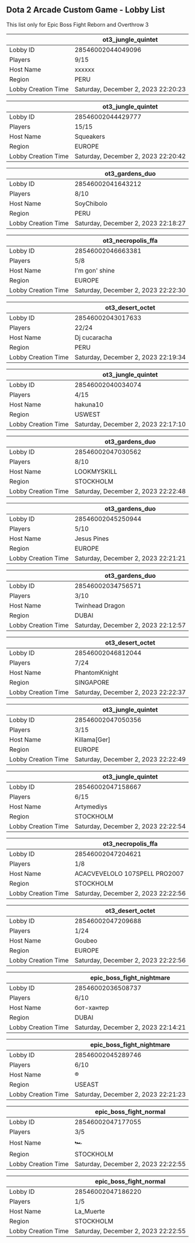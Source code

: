 ## Dota 2 Arcade Custom Game - Lobby List

This list only for Epic Boss Fight Reborn and Overthrow 3

|  | ot3_jungle_quintet |
| ------ | ------ |
| Lobby ID | 28546002044049096 |
| Players | 9/15 |
| Host Name | xxxxxx |
| Region | PERU |
| Lobby Creation Time | Saturday, December 2, 2023 22:20:23 |


|  | ot3_jungle_quintet |
| ------ | ------ |
| Lobby ID | 28546002044429777 |
| Players | 15/15 |
| Host Name | Squeakers |
| Region | EUROPE |
| Lobby Creation Time | Saturday, December 2, 2023 22:20:42 |


|  | ot3_gardens_duo |
| ------ | ------ |
| Lobby ID | 28546002041643212 |
| Players | 8/10 |
| Host Name | SoyChibolo |
| Region | PERU |
| Lobby Creation Time | Saturday, December 2, 2023 22:18:27 |


|  | ot3_necropolis_ffa |
| ------ | ------ |
| Lobby ID | 28546002046663381 |
| Players | 5/8 |
| Host Name | I'm gon' shine |
| Region | EUROPE |
| Lobby Creation Time | Saturday, December 2, 2023 22:22:30 |


|  | ot3_desert_octet |
| ------ | ------ |
| Lobby ID | 28546002043017633 |
| Players | 22/24 |
| Host Name | Dj cucaracha |
| Region | PERU |
| Lobby Creation Time | Saturday, December 2, 2023 22:19:34 |


|  | ot3_jungle_quintet |
| ------ | ------ |
| Lobby ID | 28546002040034074 |
| Players | 4/15 |
| Host Name | hakuna10 |
| Region | USWEST |
| Lobby Creation Time | Saturday, December 2, 2023 22:17:10 |


|  | ot3_gardens_duo |
| ------ | ------ |
| Lobby ID | 28546002047030562 |
| Players | 8/10 |
| Host Name | LOOKMYSKILL |
| Region | STOCKHOLM |
| Lobby Creation Time | Saturday, December 2, 2023 22:22:48 |


|  | ot3_gardens_duo |
| ------ | ------ |
| Lobby ID | 28546002045250944 |
| Players | 5/10 |
| Host Name | Jesus Pines |
| Region | EUROPE |
| Lobby Creation Time | Saturday, December 2, 2023 22:21:21 |


|  | ot3_gardens_duo |
| ------ | ------ |
| Lobby ID | 28546002034756571 |
| Players | 3/10 |
| Host Name | Twinhead Dragon |
| Region | DUBAI |
| Lobby Creation Time | Saturday, December 2, 2023 22:12:57 |


|  | ot3_desert_octet |
| ------ | ------ |
| Lobby ID | 28546002046812044 |
| Players | 7/24 |
| Host Name | PhantomKnight |
| Region | SINGAPORE |
| Lobby Creation Time | Saturday, December 2, 2023 22:22:37 |


|  | ot3_jungle_quintet |
| ------ | ------ |
| Lobby ID | 28546002047050356 |
| Players | 3/15 |
| Host Name | Killama[Ger] |
| Region | EUROPE |
| Lobby Creation Time | Saturday, December 2, 2023 22:22:49 |


|  | ot3_jungle_quintet |
| ------ | ------ |
| Lobby ID | 28546002047158667 |
| Players | 6/15 |
| Host Name | Artymediys |
| Region | STOCKHOLM |
| Lobby Creation Time | Saturday, December 2, 2023 22:22:54 |


|  | ot3_necropolis_ffa |
| ------ | ------ |
| Lobby ID | 28546002047204621 |
| Players | 1/8 |
| Host Name | ACACVEVELOLO 107SPELL PRO2007 |
| Region | STOCKHOLM |
| Lobby Creation Time | Saturday, December 2, 2023 22:22:56 |


|  | ot3_desert_octet |
| ------ | ------ |
| Lobby ID | 28546002047209688 |
| Players | 1/24 |
| Host Name | Goubeo |
| Region | EUROPE |
| Lobby Creation Time | Saturday, December 2, 2023 22:22:56 |


|  | epic_boss_fight_nightmare |
| ------ | ------ |
| Lobby ID | 28546002036508737 |
| Players | 6/10 |
| Host Name | бот-хантер |
| Region | DUBAI |
| Lobby Creation Time | Saturday, December 2, 2023 22:14:21 |


|  | epic_boss_fight_nightmare |
| ------ | ------ |
| Lobby ID | 28546002045289746 |
| Players | 6/10 |
| Host Name | ® |
| Region | USEAST |
| Lobby Creation Time | Saturday, December 2, 2023 22:21:23 |


|  | epic_boss_fight_normal |
| ------ | ------ |
| Lobby ID | 28546002047177055 |
| Players | 3/5 |
| Host Name | 🏎 |
| Region | STOCKHOLM |
| Lobby Creation Time | Saturday, December 2, 2023 22:22:55 |


|  | epic_boss_fight_normal |
| ------ | ------ |
| Lobby ID | 28546002047186220 |
| Players | 1/5 |
| Host Name | La_Muerte |
| Region | STOCKHOLM |
| Lobby Creation Time | Saturday, December 2, 2023 22:22:55 |


